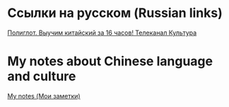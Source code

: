 # Сcылки на русском (Russian links)
[Полиглот. Выучим китайский за 16 часов! Телеканал Культура](https://www.youtube.com/watch?v=R8Db4QSQz08&list=PLCJ2V8XPyYORnnaYg11SyJCwrOvQeSJu8)


# My notes about Chinese language and culture
[My notes (Мои заметки)](https://htmlpreview.github.io/?https://github.com/Anoncheg1/awesome-chinese/blob/main/index.html)
 

